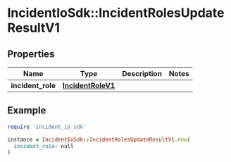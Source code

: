 # IncidentIoSdk::IncidentRolesUpdateResultV1

## Properties

| Name | Type | Description | Notes |
| ---- | ---- | ----------- | ----- |
| **incident_role** | [**IncidentRoleV1**](IncidentRoleV1.md) |  |  |

## Example

```ruby
require 'incident_io_sdk'

instance = IncidentIoSdk::IncidentRolesUpdateResultV1.new(
  incident_role: null
)
```

